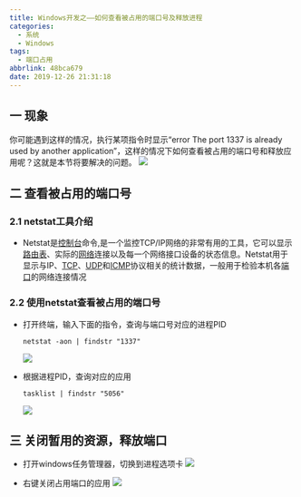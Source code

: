 ```yaml
---
title: Windows开发之——如何查看被占用的端口号及释放进程
categories:
  - 系统
  - Windows
tags:
  - 端口占用
abbrlink: 48bca679
date: 2019-12-26 21:31:18
---
```

## 一 现象
你可能遇到这样的情况，执行某项指令时显示“error The port 1337 is already used by another application”，这样的情况下如何查看被占用的端口号和释放应用呢？这就是本节将要解决的问题。 
![][1]
<!--more-->

## 二 查看被占用的端口号

### 2.1 netstat工具介绍

* Netstat是[控制台](https://baike.baidu.com/item/控制台)命令,是一个监控TCP/IP网络的非常有用的工具，它可以显示[路由表](https://baike.baidu.com/item/路由表/2707408)、实际的[网络](https://baike.baidu.com/item/网络)连接以及每一个网络接口设备的状态信息。Netstat用于显示与IP、[TCP](https://baike.baidu.com/item/TCP)、[UDP](https://baike.baidu.com/item/UDP)和[ICMP](https://baike.baidu.com/item/ICMP)协议相关的统计数据，一般用于检验本机各[端口](https://baike.baidu.com/item/端口/103505)的网络连接情况

### 2.2 使用netstat查看被占用的端口号

* 打开终端，输入下面的指令，查询与端口号对应的进程PID

  ```
  netstat -aon | findstr "1337"
  ```
  ![][2]

* 根据进程PID，查询对应的应用 

  ```
  tasklist | findstr "5056"
  ```

  ![][3]

## 三 关闭暂用的资源，释放端口

* 打开windows任务管理器，切换到进程选项卡
![][4]

* 右键关闭占用端口的应用
![][5]
  


[1]:https://cdn.jsdelivr.net/gh/pgzxc/CDN/blog-image/windows-port-in-used.png
[2]:https://cdn.jsdelivr.net/gh/pgzxc/CDN/blog-image/windows-netstat-find-pid.png
[3]:https://cdn.jsdelivr.net/gh/pgzxc/CDN/blog-image/windows-tasklist-find-application.png
[4]:https://cdn.jsdelivr.net/gh/pgzxc/CDN/blog-image/windows-manager-open.png
[5]:https://cdn.jsdelivr.net/gh/pgzxc/CDN/blog-image/windows-manager-close-port.png